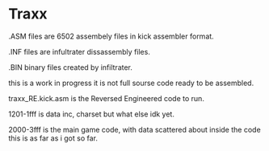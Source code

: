 # Traxx

.ASM files are 6502 assembely files in kick assembler format.

.INF files are infultrater dissassembly files.

.BIN binary files created by infiltrater.


this is a work in progress it is not full sourse code ready to be assembled.


traxx_RE.kick.asm is the Reversed Engineered code to run.

1201-1fff is data inc, charset but what else idk yet.

2000-3fff is the main game code, with data scattered about inside the code this is as far as i got so far.


